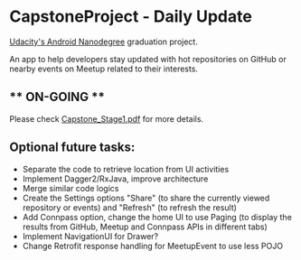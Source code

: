 # CapstoneProject - Daily Update 

[Udacity's Android Nanodegree](https://www.udacity.com/course/android-developer-nanodegree-by-google--nd801) graduation project.

An app to help developers stay updated with hot repositories on GitHub or nearby events on Meetup related to their interests.

##  ** ON-GOING **

Please check [Capstone_Stage1.pdf](https://github.com/ootahiaoo/CapstoneProject/blob/master/Capstone_Stage1.pdf) for more details.


## Optional future tasks:
- Separate the code to retrieve location from UI activities
- Implement Dagger2/RxJava, improve architecture
- Merge similar code logics
- Create the Settings options "Share" (to share the currently viewed repository or events) and
"Refresh" (to refresh the result)
- Add Connpass option, change the home UI to use Paging (to display the results from GitHub, Meetup
and Connpass APIs in different tabs)
- Implement NavigationUI for Drawer?
- Change Retrofit response handling for MeetupEvent to use less POJO
